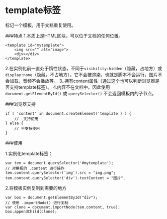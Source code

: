 template标签
===================
标记一个模板，用于文档重复使用。

###特点
1.本质上是HTML区块，可以位于文档的任何位置。

    <template id="mytemplate"> 
        <img src="" alt="image">
        <div></div> 
    </template>
2.在实例化前一直处于惰性状态，不同于`visibility:hidden`（隐藏，占地方）或`display:none`（隐藏，不占地方），它不会被渲染，也就是脚本不会运行，图片不会加载，音频不会播放等。
3..拥有content属性（通过这个也可以判断浏览器是否支持template标签）。
4.内容不在文档中。因此使用 `document.getElementById()` 或 `querySelector()` 不会返回模板内的子节点。

###浏览器支持

    if ( 'content' in document.createElement('template') ) {
        //  支持使用
    } else { 
        // 不支持使用
    }

###使用

1.实例化template标签：

    var tem = document.querySelector('#mytemplate');
    // 对模板的 .content 进行操作
    tem.content.querySelector('img').src = "img.png"; 
    tem.content.querySelector('div').textContent = "图片",

2.将模板实例复制到需要的地方

    var box = document.getElementById("div");
    // 使用 .importNode() 进行复制
    var clone = document.importNode(tem.content, true);
    box.appendChild(clone);


